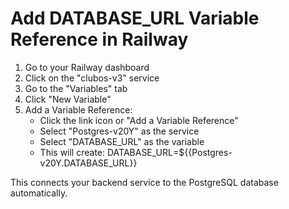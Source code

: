 # Add DATABASE_URL Variable Reference in Railway

1. Go to your Railway dashboard
2. Click on the "clubos-v3" service 
3. Go to the "Variables" tab
4. Click "New Variable"
5. Add a Variable Reference:
   - Click the link icon or "Add a Variable Reference"
   - Select "Postgres-v20Y" as the service
   - Select "DATABASE_URL" as the variable
   - This will create: DATABASE_URL=${{Postgres-v20Y.DATABASE_URL}}

This connects your backend service to the PostgreSQL database automatically.